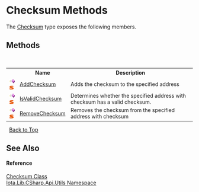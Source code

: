# Checksum Methods
 

The <a href="T_Iota_Lib_CSharp_Api_Utils_Checksum">Checksum</a> type exposes the following members.


## Methods
&nbsp;<table><tr><th></th><th>Name</th><th>Description</th></tr><tr><td>![Public method](media/pubmethod.gif "Public method")![Static member](media/static.gif "Static member")</td><td><a href="M_Iota_Lib_CSharp_Api_Utils_Checksum_AddChecksum">AddChecksum</a></td><td>
Adds the checksum to the specified address</td></tr><tr><td>![Public method](media/pubmethod.gif "Public method")![Static member](media/static.gif "Static member")</td><td><a href="M_Iota_Lib_CSharp_Api_Utils_Checksum_IsValidChecksum">IsValidChecksum</a></td><td>
Determines whether the specified address with checksum has a valid checksum.</td></tr><tr><td>![Public method](media/pubmethod.gif "Public method")![Static member](media/static.gif "Static member")</td><td><a href="M_Iota_Lib_CSharp_Api_Utils_Checksum_RemoveChecksum">RemoveChecksum</a></td><td>
Removes the checksum from the specified address with checksum</td></tr></table>&nbsp;
<a href="#checksum-methods">Back to Top</a>

## See Also


#### Reference
<a href="T_Iota_Lib_CSharp_Api_Utils_Checksum">Checksum Class</a><br /><a href="N_Iota_Lib_CSharp_Api_Utils">Iota.Lib.CSharp.Api.Utils Namespace</a><br />